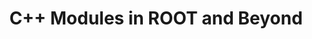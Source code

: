 ---
layout: default
title: C++ Modules in ROOT and Beyond
authors: Vassil Vassilev, David Lange, Malik Shahzad Muzaffar, Mircho Rodozov, Oksana Shadura and Alexander Penev
publication: 24th International Conference on Computing in High Energy and Nuclear Physics (CHEP 2019)
year: 2020
type: CLING
doi: 10.48550/arXiv.2004.06507
abstract:
---